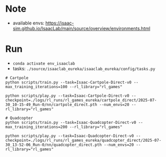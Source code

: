 # Note
- available envs: https://isaac-sim.github.io/IsaacLab/main/source/overview/environments.html

# Run
- `conda activate env_isaaclab`
- tasks: `./source/isaaclab_eureka/isaaclab_eureka/config/tasks.py`

```
# Cartpole
python scripts/train.py --task=Isaac-Cartpole-Direct-v0 --max_training_iterations=100 --rl_library="rl_games"

python scripts/play.py --task=Isaac-Cartpole-Direct-v0 --checkpoint=./logs/rl_runs/rl_games_eureka/cartpole_direct/2025-07-30_10-15-49_Run-0/nn/cartpole_direct.pth --num_envs=20 --rl_library="rl_games"

# Quadcopter
python scripts/train.py --task=Isaac-Quadcopter-Direct-v0 --max_training_iterations=200 --rl_library="rl_games"

python scripts/play.py --task=Isaac-Quadcopter-Direct-v0 --checkpoint=./logs/rl_runs/rl_games_eureka/quadcopter_direct/2025-07-30_13-52-06_Run-0/nn/quadcopter_direct.pth --num_envs=20 --rl_library="rl_games"
```
